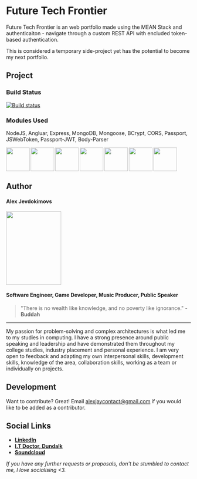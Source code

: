 # Future Tech Frontier

Future Tech Frontier is an web portfolio made using the MEAN Stack and authenticaiton - navigate through a custom REST API with encluded token-based authentication.

This is considered a temporary side-project yet has the potential to become my next portfolio.

## Project

### Build Status
[![Build status](https://ci.appveyor.com/api/projects/status/datsvhxq96r4x8ra?svg=true)](https://ci.appveyor.com/project/Alex-Jay/meanauthapp)

### Modules Used
NodeJS, Angluar, Express, MongoDB, Mongoose, BCrypt, CORS, Passport, JSWebToken, Passport-JWT, Body-Parser

<img align="left" src="https://d2eip9sf3oo6c2.cloudfront.net/tags/images/000/000/256/square_256/nodejslogo.png" height="64" width="64">
<img align="left" src="https://cdn.iconscout.com/icon/free/png-256/angular-3-226070.png" height="64" width="64">
<img align="left" src="https://pngimage.net/wp-content/uploads/2018/05/express-js-png-5.png" height="64" width="64">
<img align="left" src="https://s3-eu-west-1.amazonaws.com/devinterface-web/production/technologies/30/medium/mongodb111.png" height="64" width="64">
<img align="left" src="https://images.opencollective.com/dontpayfull/logo.png" height="64" width="64">
<img align="left" src="https://blobscdn.gitbook.com/v0/b/gitbook-28427.appspot.com/o/spaces%2F-LCoiwNk1Jf4dSucI3xd%2Favatar.png?generation=1526671856470952&alt=media" height="64" width="64"><img src="https://camo.githubusercontent.com/077cf129a9834cb1d4dce35c02a00b4b0cad7799/68747470733a2f2f662e636c6f75642e6769746875622e636f6d2f6173736574732f3537323139362f3139353538312f39666537366164612d376666372d313165322d396334322d3764383634396433653262322e706e67" height="64" width="64">


## Author
 
#### Alex Jevdokimovs
<img src="https://i.imgur.com/zM5uYXR.jpg" height="200" width="150">

#### **Software Engineer, Game Developer, Music Producer, Public Speaker**

> "There is no wealth like knowledge,  and no poverty like ignorance." -  **Buddah**

***
My passion for problem-solving and complex architectures is what led me to my studies in computing. I have a strong presence around public speaking and leadership and have demonstrated them throughout my college studies, industry placement and personal experience. I am very open to feedback and adapting my own interpersonal skills, development skills, knowledge of the area, collaboration skills, working as a team or individually on projects.

## Development
Want to contribute? Great!
Email alexjaycontact@gmail.com if you would like to be added as a contributor.

## Social Links
- [**LinkedIn**](https://www.linkedin.com/in/alex-jevdokimov/)
- [**I.T Doctor, Dundalk**](https://soundcloud.com/whipnode)
- [**Soundcloud**](https://soundcloud.com/whipnode)

*If you have any further requests or proposals, don't be stumbled to contact me, I love socialising <3.*
